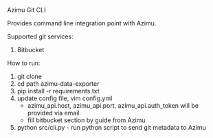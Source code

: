 Azimu Git CLI

Provides command line integration point with Azimu.

Supported git services:

1. Bitbucket


How to run:
1. git clone
2. cd path azimu-data-exporter
3. pip install -r requirements.txt
3. update config file, vim config.yml
    * azimu_api.host, azimu_api.port, azimu_api.auth_token will be provided via email
    * fill bitbucket section by guide from Azimu 
4. python src/cli.py - run python script to send git metadata to Azimu
